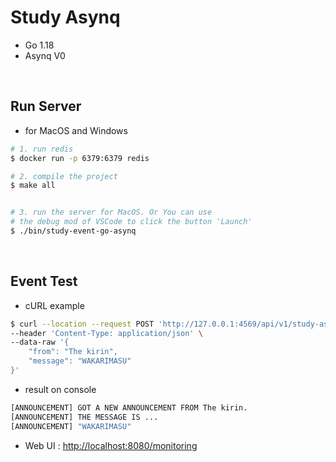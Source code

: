 # Study Asynq

- Go 1.18
- Asynq V0

<br/>

## Run Server

- for MacOS and Windows

```bash
# 1. run redis
$ docker run -p 6379:6379 redis 

# 2. compile the project
$ make all


# 3. run the server for MacOS. Or You can use
# the debug mod of VSCode to click the button 'Launch' 
$ ./bin/study-event-go-asynq
```

<br/>

## Event Test

- cURL example
```bash
$ curl --location --request POST 'http://127.0.0.1:4569/api/v1/study-asynq/announcement/schedule' \
--header 'Content-Type: application/json' \
--data-raw '{
    "from": "The kirin",
    "message": "WAKARIMASU"
}'
```

- result on console
```bash
[ANNOUNCEMENT] GOT A NEW ANNOUNCEMENT FROM The kirin.
[ANNOUNCEMENT] THE MESSAGE IS ...
[ANNOUNCEMENT] "WAKARIMASU"
```

- Web UI : [http://localhost:8080/monitoring](http://localhost:8080/monitoring)
